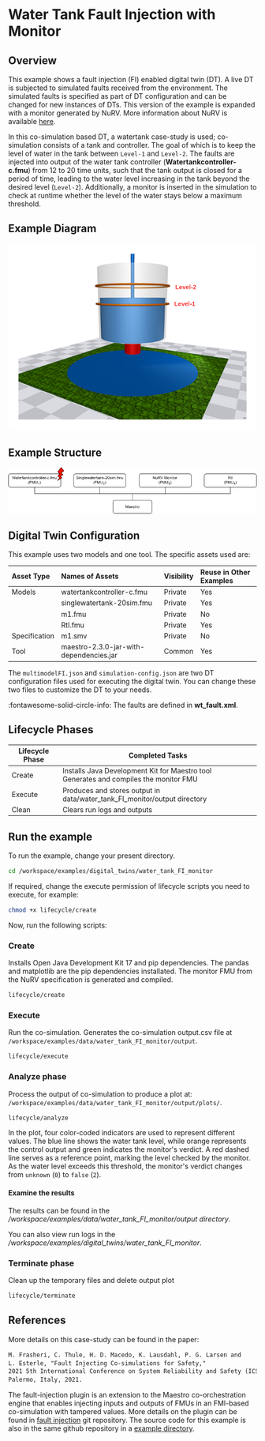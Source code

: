 # Water Tank Fault Injection with Monitor

## Overview

This example shows a fault injection (FI) enabled digital twin (DT).
A live DT is subjected to simulated faults received from the environment.
The simulated faults is specified as part of DT configuration and can be
changed for new instances of DTs.
This version of the example is expanded with a monitor generated by NuRV.
More information about NuRV is available [here](https://es-static.fbk.eu/tools/nurv/).

In this co-simulation based DT, a watertank case-study is used; co-simulation
consists of a tank and controller. The goal of which is to keep
the level of water in the tank between ```Level-1``` and ```Level-2```.
The faults are injected into output of the water tank
controller (__Watertankcontroller-c.fmu__)
from 12 to 20 time units, such that
the tank output is closed for a period of time, leading to the water level
increasing in the tank beyond the desired level (```Level-2```).
Additionally, a monitor is inserted in the simulation to check at runtime
whether the level of the water stays below a maximum threshold.

## Example Diagram

![Water Tank System](watertank.png)

## Example Structure

![Water Tank Structure](dt-structure.png)

## Digital Twin Configuration

This example uses two models and one tool.
The specific assets used are:

| Asset Type | Names of Assets | Visibility | Reuse in Other Examples |
|:---|:---|:---|:---|
| Models | watertankcontroller-c.fmu | Private | Yes |
|        | singlewatertank-20sim.fmu | Private | Yes |
|        | m1.fmu                    | Private | No  |
|        | RtI.fmu                   | Private | Yes |
| Specification | m1.smv | Private | No |
| Tool | maestro-2.3.0-jar-with-dependencies.jar | Common | Yes |

The `multimodelFI.json` and `simulation-config.json`
are two DT configuration files used for executing the digital twin.
You can change these two files to customize the DT to your needs.

:fontawesome-solid-circle-info: The faults are defined in __wt_fault.xml__.

## Lifecycle Phases

| Lifecycle Phase    | Completed Tasks |
| -------- | ------- |
| Create  | Installs Java Development Kit for Maestro tool<br>Generates and compiles the monitor FMU    |
| Execute | Produces and stores output in data/water_tank_FI_monitor/output directory|
| Clean   | Clears run logs and outputs |

## Run the example

To run the example, change your present directory.

```bash
cd /workspace/examples/digital_twins/water_tank_FI_monitor
```

If required, change the execute permission of lifecycle scripts
you need to execute, for example:

```bash
chmod +x lifecycle/create
```

Now, run the following scripts:

### Create

Installs Open Java Development Kit 17 and pip dependencies.
The pandas and matplotlib are the pip dependencies installated.
The monitor FMU from the NuRV specification is generated and compiled.

```bash
lifecycle/create
```

### Execute

Run the co-simulation. Generates the co-simulation output.csv file
at `/workspace/examples/data/water_tank_FI_monitor/output`.

```bash
lifecycle/execute
```

### Analyze phase

Process the output of co-simulation to produce a plot at:
`/workspace/examples/data/water_tank_FI_monitor/output/plots/`.

```bash
lifecycle/analyze
```

In the plot, four color-coded indicators are used to represent different
values. The blue line shows the water tank level, while orange represents
the control output and green indicates the monitor's verdict. A red dashed
line serves as a reference point, marking the level checked by the
monitor. As the water level exceeds this threshold, the monitor's verdict
changes from `unknown` (`0`) to `false` (`2`).

#### Examine the results

The results can be found in the
_/workspace/examples/data/water_tank_FI_monitor/output directory_.

You can also view run logs in the
_/workspace/examples/digital_twins/water_tank_FI_monitor_.

### Terminate phase

Clean up the temporary files and delete output plot

```bash
lifecycle/terminate
```

## References

More details on this case-study can be found in the paper:

```txt
M. Frasheri, C. Thule, H. D. Macedo, K. Lausdahl, P. G. Larsen and
L. Esterle, "Fault Injecting Co-simulations for Safety,"
2021 5th International Conference on System Reliability and Safety (ICSRS),
Palermo, Italy, 2021.
```

The fault-injection plugin is an extension to the Maestro co-orchestration
engine that enables injecting inputs and outputs of FMUs in an FMI-based
co-simulation with tampered values.
More details on the plugin can be found in
[fault injection](https://github.com/INTO-CPS-Association/fault-injection-maestro)
git repository. The source code for this example is also in the same github
repository in a
[example directory](https://github.com/INTO-CPS-Association/fault-injection-maestro/blob/development/fi_example/README.md).
